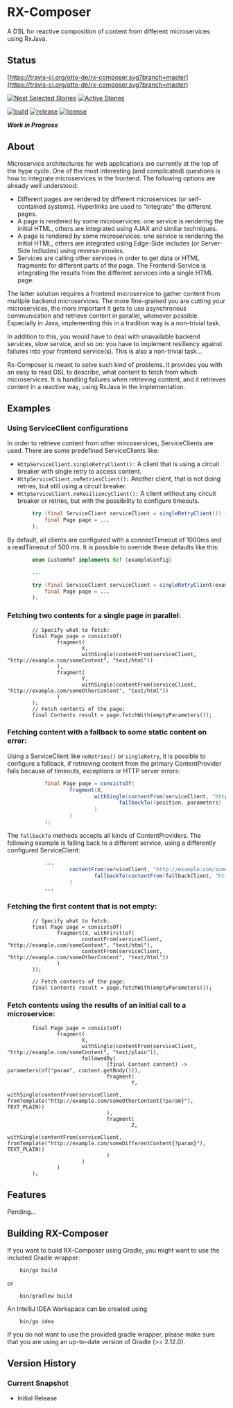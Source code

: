 # RX-Composer

A DSL for reactive composition of content from different microservices using RxJava.

## Status

[https://travis-ci.org/otto-de/rx-composer.svg?branch=master](https://travis-ci.org/otto-de/rx-composer.svg?branch=master)

[![Next Selected Stories](https://badge.waffle.io/otto-de/rx-composer.svg?label=Ready&title=Selected)](http://waffle.io/otto-de/rx-composer)
[![Active Stories](https://badge.waffle.io/otto-de/rx-composer.svg?label=In%20Progress&title=Doing)](http://waffle.io/otto-de/rx-composer)

[![build](https://travis-ci.org/otto-de/rx-composer.svg?branch=master)](https://travis-ci.org/otto-de/rx-composer?branch=master)
[![release](https://maven-badges.herokuapp.com/maven-central/de.otto.rx-composer/composer-core/badge.svg)](https://maven-badges.herokuapp.com/maven-central/de.otto.rx-composer/composer-core)
[![license](https://img.shields.io/github/license/otto-de/rx-composer.svg)](./LICENSE)

_**Work in Progress**_

## About

Microservice architectures for web applications are currently at the top of the hype cycle. One of the most interesting (and complicated)
questions is how to integrate microservices in the frontend. The following options are already well understood:
* Different pages are rendered by different microservices (or self-contained systems). Hyperlinks are used to "integrate" the different pages.
* A page is rendered by some microservices: one service is rendering the initial HTML, others are integrated using AJAX and similar techniques.
* A page is rendered by some microservices: one service is rendering the initial HTML, others are integrated using Edge-Side includes (or Server-Side Indludes) using reverse-proxies.
* Services are calling other services in order to get data or HTML fragments for different parts of the page. The Frontend-Service is integrating the results from the different services into a single HTML page.

The latter solution requires a frontend microservice to gather content from multiple backend microservices. The more fine-grained you are cutting your microservices, the more important it gets to use asynchronous communication and retrieve content in parallel, whenever possible. Especially in Java, implementing this in a tradition way is a non-trivial task.

In addition to this, you would have to deal with unavailable backend services, slow service, and so on: you have to implement resiliency against failures into your frontend service(s). This is also a non-trivial task...

Rx-Composer is meant to solve such kind of problems. It provides you with an easy to read DSL to describe, what content to fetch from which microservices. It is handling failures when retrieving content, and it retrieves content in a reactive way, using RxJava in the implementation.

## Examples

### Using ServiceClient configurations

In order to retrieve content from other mircoservices, ServiceClients are used. There are some predefined
ServiceClients like:
* `HttpServiceClient.singleRetryClient():` A client that is using a circuit breaker with single retry to access content.
* `HttpServiceClient.noRetriesClient():` Another client, that is not doing retries, but still using a circuit breaker.
* `HttpServiceClient.noResiliencyClient():` A client without any circuit breaker or retries, but with the possibility to
 configure timeouts.

```java
        try (final ServiceClient serviceClient = singleRetryClient()) {
            final Page page = ...
        );

```

By default, all clients are configured with a connectTimeout of 1000ms and a readTimeout of 500 ms. It is possible to override these
defaults like this:

```java
        enum CustomRef implements Ref {exampleConfig}

        ...

        try (final ServiceClient serviceClient = singleRetryClient(exampleConfig, 200, 50)) {
            final Page page = ...
        );

```

### Fetching two contents for a single page in parallel:
       
            // Specify what to fetch:
            final Page page = consistsOf(
                    fragment(
                            X,
                            withSingle(contentFrom(serviceClient, "http://example.com/someContent", "text/html"))
                    ),
                    fragment(
                            Y,
                            withSingle(contentFrom(serviceClient, "http://example.com/someOtherContent", "text/html"))
                    )
            );
            // Fetch contents of the page:
            final Contents result = page.fetchWith(emptyParameters());

### Fetching content with a fallback to some static content on error:

Using a ServiceClient like `noRetries()` or `singleRetry`, it is possible to configure a fallback, if retrieving content
from the primary ContentProvider fails because of timeouts, exceptions or HTTP server errors:

```java
            final Page page = consistsOf(
                    fragment(X,
                            withSingle(contentFrom(serviceClient, "http://example.com/someContent", TEXT_PLAIN,
                                    fallbackTo((position, parameters) -> just(fallbackContent(position, "Some Fallback Content"))))
                            )
                    )
            );

```

The `fallbackTo` methods accepts all kinds of ContentProviders. The following example is falling back to a different
service, using a differently configured ServiceClient:

```java
            ...
                    contentFrom(serviceClient, "http://example.com/someContent", TEXT_PLAIN,
                            fallbackTo(contentFrom(fallbackClient, "http://example.com/someFallbackContent", TEXT_PLAIN))
                    )
            ...

```

### Fetching the first content that is not empty:

            // Specify what to fetch:
            final Page page = consistsOf(
                    fragment(X, withFirst(of(
                            contentFrom(serviceClient, "http://example.com/someContent", "text/html"),
                            contentFrom(serviceClient, "http://example.com/someOtherContent", "text/html"))
                    )
            ));

            // Fetch contents of the page:
            final Contents result = page.fetchWith(emptyParameters());

### Fetch contents using the results of an initial call to a microservice:

            final Page page = consistsOf(
                    fragment(
                            X,
                            withSingle(contentFrom(serviceClient, "http://example.com/someContent", "text/plain")),
                            followedBy(
                                    (final Content content) -> parameters(of("param", content.getBody())),
                                    fragment(
                                            Y,
                                            withSingle(contentFrom(serviceClient, fromTemplate("http://example.com/someOtherContent{?param}"), TEXT_PLAIN))
                                    ),
                                    fragment(
                                            Z,
                                            withSingle(contentFrom(serviceClient, fromTemplate("http://example.com/someDifferentContent{?param}"), TEXT_PLAIN))
                                    )
                            )
                    )
            );
            
## Features

Pending...

## Building RX-Composer

If you want to build RX-Composer using Gradle, you might want to use
 the included Gradle wrapper:

```
    bin/go build
```
 or

```
    bin/gradlew build
```

 An IntelliJ IDEA Workspace can be created using

```
    bin/go idea
```

If you do not want to use the provided gradle wrapper, please make sure
that you are using an up-to-date version of Gradle (>= 2.12.0).

## Version History

### Current Snapshot

* Initial Release
